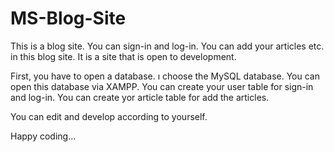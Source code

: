 # MS-Blog-Site
This is a blog site. You can sign-in and log-in. You can add your articles etc. in this blog site. It is a site that is open to development.

First, you have to open a database. ı choose the MySQL database.
You can open this database via XAMPP.
You can create your user table for sign-in and log-in.
You can create yor article table for add the articles.

You can edit and develop according to yourself.

Happy coding...
